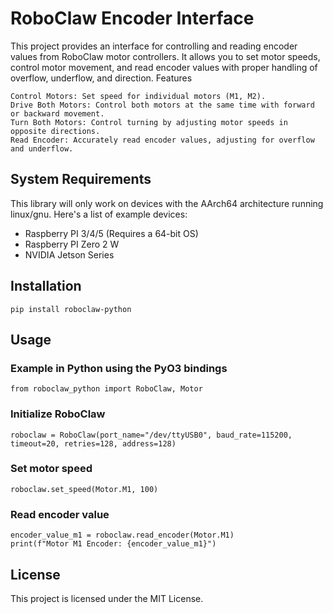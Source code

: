 # RoboClaw Encoder Interface

This project provides an interface for controlling and reading encoder values from RoboClaw motor controllers. It allows you to set motor speeds, control motor movement, and read encoder values with proper handling of overflow, underflow, and direction.
Features

    Control Motors: Set speed for individual motors (M1, M2).
    Drive Both Motors: Control both motors at the same time with forward or backward movement.
    Turn Both Motors: Control turning by adjusting motor speeds in opposite directions.
    Read Encoder: Accurately read encoder values, adjusting for overflow and underflow.

## System Requirements

This library will only work on devices with the AArch64 architecture running linux/gnu.
Here's a list of example devices:
-   Raspberry PI 3/4/5 (Requires a 64-bit OS)
-   Raspberry PI Zero 2 W
-   NVIDIA Jetson Series

## Installation

    pip install roboclaw-python

## Usage

### Example in Python using the PyO3 bindings
    from roboclaw_python import RoboClaw, Motor

### Initialize RoboClaw
    roboclaw = RoboClaw(port_name="/dev/ttyUSB0", baud_rate=115200, timeout=20, retries=128, address=128)

### Set motor speed
    roboclaw.set_speed(Motor.M1, 100)

### Read encoder value
    encoder_value_m1 = roboclaw.read_encoder(Motor.M1)
    print(f"Motor M1 Encoder: {encoder_value_m1}")

## License

This project is licensed under the MIT License.
